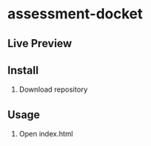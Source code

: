 # assessment-docket

## Live Preview

## Install
1. Download repository

## Usage
1. Open index.html
